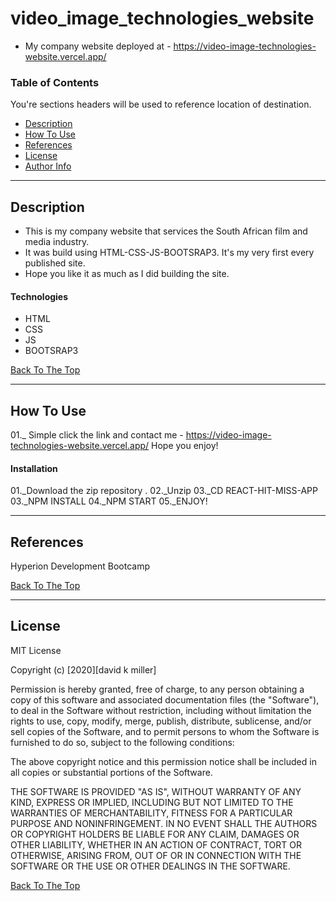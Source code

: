 # video_image_technologies_website

- My company website deployed at - https://video-image-technologies-website.vercel.app/

### Table of Contents

You're sections headers will be used to reference location of destination.

- [Description](#description)
- [How To Use](#how-to-use)
- [References](#references)
- [License](#license)
- [Author Info](#author-info)

---

## Description

- This is my company website that services the South African film and media industry. 
- It was build using HTML-CSS-JS-BOOTSRAP3. It's my very first every published site. 
- Hope you like it as much as I did building the site.

#### Technologies

- HTML
- CSS
- JS
- BOOTSRAP3

[Back To The Top](#read-me-template)

---

## How To Use

01._ Simple click the link and contact me - https://video-image-technologies-website.vercel.app/
Hope you enjoy!

#### Installation

01.\_Download the zip repository .
02.\_Unzip
03.\_CD REACT-HIT-MISS-APP
03.\_NPM INSTALL
04.\_NPM START
05.\_ENJOY!

---

## References

Hyperion Development Bootcamp

[Back To The Top](#read-me-template)

---

## License

MIT License

Copyright (c) [2020][david k miller]

Permission is hereby granted, free of charge, to any person obtaining a copy
of this software and associated documentation files (the "Software"), to deal
in the Software without restriction, including without limitation the rights
to use, copy, modify, merge, publish, distribute, sublicense, and/or sell
copies of the Software, and to permit persons to whom the Software is
furnished to do so, subject to the following conditions:

The above copyright notice and this permission notice shall be included in all
copies or substantial portions of the Software.

THE SOFTWARE IS PROVIDED "AS IS", WITHOUT WARRANTY OF ANY KIND, EXPRESS OR
IMPLIED, INCLUDING BUT NOT LIMITED TO THE WARRANTIES OF MERCHANTABILITY,
FITNESS FOR A PARTICULAR PURPOSE AND NONINFRINGEMENT. IN NO EVENT SHALL THE
AUTHORS OR COPYRIGHT HOLDERS BE LIABLE FOR ANY CLAIM, DAMAGES OR OTHER
LIABILITY, WHETHER IN AN ACTION OF CONTRACT, TORT OR OTHERWISE, ARISING FROM,
OUT OF OR IN CONNECTION WITH THE SOFTWARE OR THE USE OR OTHER DEALINGS IN THE
SOFTWARE.

[Back To The Top](#read-me-template)
